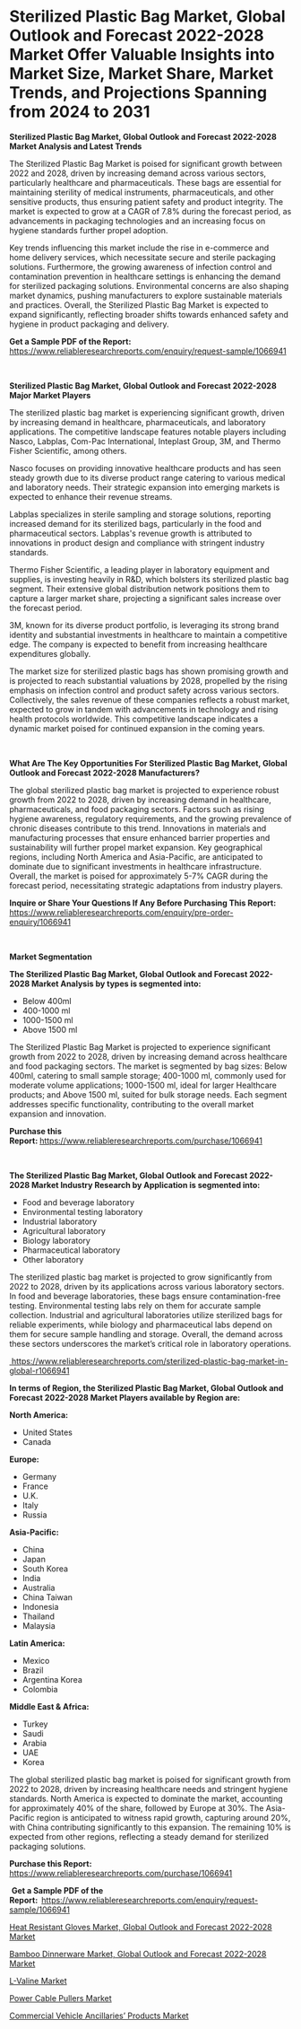 <p><h1>Sterilized Plastic Bag Market, Global Outlook and Forecast 2022-2028 Market Offer Valuable Insights into Market Size, Market Share, Market Trends, and Projections Spanning from 2024 to 2031</h1></p><p><strong>Sterilized Plastic Bag Market, Global Outlook and Forecast 2022-2028 Market Analysis and Latest Trends</strong></p>
<p><p>The Sterilized Plastic Bag Market is poised for significant growth between 2022 and 2028, driven by increasing demand across various sectors, particularly healthcare and pharmaceuticals. These bags are essential for maintaining sterility of medical instruments, pharmaceuticals, and other sensitive products, thus ensuring patient safety and product integrity. The market is expected to grow at a CAGR of 7.8% during the forecast period, as advancements in packaging technologies and an increasing focus on hygiene standards further propel adoption.</p><p>Key trends influencing this market include the rise in e-commerce and home delivery services, which necessitate secure and sterile packaging solutions. Furthermore, the growing awareness of infection control and contamination prevention in healthcare settings is enhancing the demand for sterilized packaging solutions. Environmental concerns are also shaping market dynamics, pushing manufacturers to explore sustainable materials and practices. Overall, the Sterilized Plastic Bag Market is expected to expand significantly, reflecting broader shifts towards enhanced safety and hygiene in product packaging and delivery.</p></p>
<p><strong>Get a Sample PDF of the Report:&nbsp;</strong> <a href="https://www.reliableresearchreports.com/enquiry/request-sample/1066941">https://www.reliableresearchreports.com/enquiry/request-sample/1066941</a></p>
<p>&nbsp;</p>
<p><strong>Sterilized Plastic Bag Market, Global Outlook and Forecast 2022-2028 Major Market Players</strong></p>
<p><p>The sterilized plastic bag market is experiencing significant growth, driven by increasing demand in healthcare, pharmaceuticals, and laboratory applications. The competitive landscape features notable players including Nasco, Labplas, Com-Pac International, Inteplast Group, 3M, and Thermo Fisher Scientific, among others.</p><p>Nasco focuses on providing innovative healthcare products and has seen steady growth due to its diverse product range catering to various medical and laboratory needs. Their strategic expansion into emerging markets is expected to enhance their revenue streams.</p><p>Labplas specializes in sterile sampling and storage solutions, reporting increased demand for its sterilized bags, particularly in the food and pharmaceutical sectors. Labplas's revenue growth is attributed to innovations in product design and compliance with stringent industry standards.</p><p>Thermo Fisher Scientific, a leading player in laboratory equipment and supplies, is investing heavily in R&D, which bolsters its sterilized plastic bag segment. Their extensive global distribution network positions them to capture a larger market share, projecting a significant sales increase over the forecast period.</p><p>3M, known for its diverse product portfolio, is leveraging its strong brand identity and substantial investments in healthcare to maintain a competitive edge. The company is expected to benefit from increasing healthcare expenditures globally.</p><p>The market size for sterilized plastic bags has shown promising growth and is projected to reach substantial valuations by 2028, propelled by the rising emphasis on infection control and product safety across various sectors. Collectively, the sales revenue of these companies reflects a robust market, expected to grow in tandem with advancements in technology and rising health protocols worldwide. This competitive landscape indicates a dynamic market poised for continued expansion in the coming years.</p></p>
<p>&nbsp;</p>
<p><strong>What Are The Key Opportunities For Sterilized Plastic Bag Market, Global Outlook and Forecast 2022-2028 Manufacturers?</strong></p>
<p><p>The global sterilized plastic bag market is projected to experience robust growth from 2022 to 2028, driven by increasing demand in healthcare, pharmaceuticals, and food packaging sectors. Factors such as rising hygiene awareness, regulatory requirements, and the growing prevalence of chronic diseases contribute to this trend. Innovations in materials and manufacturing processes that ensure enhanced barrier properties and sustainability will further propel market expansion. Key geographical regions, including North America and Asia-Pacific, are anticipated to dominate due to significant investments in healthcare infrastructure. Overall, the market is poised for approximately 5-7% CAGR during the forecast period, necessitating strategic adaptations from industry players.</p></p>
<p><strong>Inquire or Share Your Questions If Any Before Purchasing This Report:</strong> <a href="https://www.reliableresearchreports.com/enquiry/pre-order-enquiry/1066941">https://www.reliableresearchreports.com/enquiry/pre-order-enquiry/1066941</a></p>
<p>&nbsp;</p>
<p><strong>Market Segmentation</strong></p>
<p><strong>The Sterilized Plastic Bag Market, Global Outlook and Forecast 2022-2028 Market Analysis by types is segmented into:</strong></p>
<p><ul><li>Below 400ml</li><li>400-1000 ml</li><li>1000-1500 ml</li><li>Above 1500 ml</li></ul></p>
<p><p>The Sterilized Plastic Bag Market is projected to experience significant growth from 2022 to 2028, driven by increasing demand across healthcare and food packaging sectors. The market is segmented by bag sizes: Below 400ml, catering to small sample storage; 400-1000 ml, commonly used for moderate volume applications; 1000-1500 ml, ideal for larger Healthcare products; and Above 1500 ml, suited for bulk storage needs. Each segment addresses specific functionality, contributing to the overall market expansion and innovation.</p></p>
<p><strong>Purchase this Report:&nbsp;</strong><a href="https://www.reliableresearchreports.com/purchase/1066941">https://www.reliableresearchreports.com/purchase/1066941</a></p>
<p>&nbsp;</p>
<p><strong>The Sterilized Plastic Bag Market, Global Outlook and Forecast 2022-2028 Market Industry Research by Application is segmented into:</strong></p>
<p><ul><li>Food and beverage laboratory</li><li>Environmental testing laboratory</li><li>Industrial laboratory</li><li>Agricultural laboratory</li><li>Biology laboratory</li><li>Pharmaceutical laboratory</li><li>Other laboratory</li></ul></p>
<p><p>The sterilized plastic bag market is projected to grow significantly from 2022 to 2028, driven by its applications across various laboratory sectors. In food and beverage laboratories, these bags ensure contamination-free testing. Environmental testing labs rely on them for accurate sample collection. Industrial and agricultural laboratories utilize sterilized bags for reliable experiments, while biology and pharmaceutical labs depend on them for secure sample handling and storage. Overall, the demand across these sectors underscores the market’s critical role in laboratory operations.</p></p>
<p><a href="https://www.reliableresearchreports.com/sterilized-plastic-bag-market-in-global-r1066941">&nbsp;https://www.reliableresearchreports.com/sterilized-plastic-bag-market-in-global-r1066941</a></p>
<p><strong>In terms of Region, the Sterilized Plastic Bag Market, Global Outlook and Forecast 2022-2028 Market Players available by Region are:</strong></p>
<p>
    <p> <strong> North America: </strong>
        <ul>
            <li>United States</li>
            <li>Canada</li>
        </ul>
        </p> 
    <p> <strong> Europe: </strong>
        <ul>
            <li>Germany</li>
            <li>France</li>
            <li>U.K.</li>
            <li>Italy</li>
            <li>Russia</li>
        </ul>
        </p> 
    <p> <strong> Asia-Pacific: </strong>
        <ul>
            <li>China</li>
            <li>Japan</li>
            <li>South Korea</li>
            <li>India</li>
            <li>Australia</li>
            <li>China Taiwan</li>
            <li>Indonesia</li>
            <li>Thailand</li>
            <li>Malaysia</li>
        </ul>
        </p> 
    <p> <strong> Latin America: </strong>
        <ul>
            <li>Mexico</li>
            <li>Brazil</li>
            <li>Argentina Korea</li>
            <li>Colombia</li>
        </ul>
        </p> 
    <p> <strong> Middle East & Africa: </strong>
        <ul>
            <li>Turkey</li>
            <li>Saudi</li>
            <li>Arabia</li>
            <li>UAE</li>
            <li>Korea</li>
        </ul>
    </p>
    </p>
<p><p>The global sterilized plastic bag market is poised for significant growth from 2022 to 2028, driven by increasing healthcare needs and stringent hygiene standards. North America is expected to dominate the market, accounting for approximately 40% of the share, followed by Europe at 30%. The Asia-Pacific region is anticipated to witness rapid growth, capturing around 20%, with China contributing significantly to this expansion. The remaining 10% is expected from other regions, reflecting a steady demand for sterilized packaging solutions.</p></p>
<p><strong>Purchase this Report: </strong><a href="https://www.reliableresearchreports.com/purchase/1066941">https://www.reliableresearchreports.com/purchase/1066941</a></p>
<p>&nbsp;<strong>Get a Sample PDF of the Report:&nbsp;&nbsp;</strong><a href="https://www.reliableresearchreports.com/enquiry/request-sample/1066941">https://www.reliableresearchreports.com/enquiry/request-sample/1066941</a></p>
<p><strong></strong></p>
<p><p><a href="https://github.com/lylyparadise/Market-Research-Report-List-5/blob/main/heat-resistant-gloves-market-global-outlook-and-forecast-2022-2028-market.md">Heat Resistant Gloves Market, Global Outlook and Forecast 2022-2028 Market</a></p><p><a href="https://github.com/GroverBarry/Market-Research-Report-List-7/blob/main/bamboo-dinnerware-market-global-outlook-and-forecast-2022-2028-market.md">Bamboo Dinnerware Market, Global Outlook and Forecast 2022-2028 Market</a></p><p><a href="https://issuu.com/reportprime-2/docs/l-valine-market-size-2030.pptx_ea3ef521dc5008">L-Valine Market</a></p><p><a href="https://www.linkedin.com/pulse/power-cable-pullers-market-global-regional-analysis-focus-6vloe?trackingId=htlc4RTcS5WeWZO6fqQc3Q%3D%3D">Power Cable Pullers Market</a></p><p><a href="https://issuu.com/reportprime-2/docs/commercial-vehicle-ancillaries-prod_afa9df8ac9ad11">Commercial Vehicle Ancillaries’ Products Market</a></p></p>